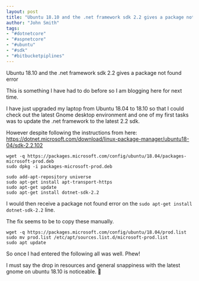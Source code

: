 ```yaml
---
layout: post
title: "Ubuntu 18.10 and the .net framework sdk 2.2 gives a package not found error"
author: "John Smith"
tags:
- "#dotnetcore"
- "#aspnetcore"
- "#ubuntu"
- "#sdk"
- "#bitbucketpiplines"
---
```


Ubuntu 18.10 and the .net framework sdk 2.2 gives a package not found error

This is something I have had to do before so I am blogging here for next time. 

I have just upgraded my laptop from Ubuntu 18.04 to 18.10 so that I could check out the latest Gnome desktop environment and one of my first tasks was to update the .net framework to the latest 2.2 sdk. 

However despite following the instructions from here: <https://dotnet.microsoft.com/download/linux-package-manager/ubuntu18-04/sdk-2.2.102>

```shell
wget -q https://packages.microsoft.com/config/ubuntu/18.04/packages-microsoft-prod.deb
sudo dpkg -i packages-microsoft-prod.deb

sudo add-apt-repository universe
sudo apt-get install apt-transport-https
sudo apt-get update
sudo apt-get install dotnet-sdk-2.2
```

I would then receive a package not found error on the ```sudo apt-get install dotnet-sdk-2.2``` line.

The fix seems to be to copy these manually. 

```shell
wget -q https://packages.microsoft.com/config/ubuntu/18.04/prod.list
sudo mv prod.list /etc/apt/sources.list.d/microsoft-prod.list
sudo apt update
```

So once I had entered the following all was well. Phew!

I must say the drop in resources and general snappiness with the latest gnome on ubuntu 18.10 is noticeable.  🙌

